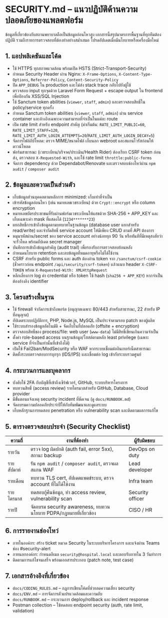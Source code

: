 ﻿# SECURITY.md – แนวปฏิบัติด้านความปลอดภัยของแพลตฟอร์ม

ข้อมูลที่เกี่ยวข้องกับสถานพยาบาลถือเป็นข้อมูลอ่อนไหวสูง เอกสารนี้สรุปมาตรการพื้นฐานที่ทุกทีมต้องปฏิบัติ รวมถึงรายการตรวจสอบที่ต้องทำอย่างสม่ำเสมอ โปรดอัปเดตเมื่อมีนโยบายหรือเครื่องมือใหม่

## 1. แอปพลิเคชันและโค้ด
- ใช้ HTTPS ทุกสภาพแวดล้อม พร้อมเปิด HSTS (Strict-Transport-Security)
- กำหนด Security Header ผ่าน Nginx: `X-Frame-Options`, `X-Content-Type-Options`, `Referrer-Policy`, `Content-Security-Policy`
- ปิด `APP_DEBUG` ใน production และไม่ส่ง stack trace กลับไปยังผู้ใช้
- ตรวจสอบ input ทุกจุดด้วย Laravel Form Request + escape output ใน frontend เพื่อป้องกัน XSS/SQL Injection
- ใช้ Sanctum token abilities (`viewer`, `staff`, `admin`) และตรวจสอบสิทธิ์ใน policy/service ทุกครั้ง
- กำหนด Sanctum token abilities (`viewer`, `staff`, `admin`) ผ่าน service container และอ้างอิงเฉพาะความสามารถที่จำเป็นในแต่ละ route
- เปิด rate limit สำหรับ endpoint สำคัญ (ค่าเริ่มต้น: `RATE_LIMIT_PUBLIC=60`, `RATE_LIMIT_STAFF=120`, `RATE_LIMIT_AUTH_LOGIN_ATTEMPTS=20`/`RATE_LIMIT_AUTH_LOGIN_DECAY=5`)
- จัดการไฟล์อัปโหลด: ตรวจ MIME/ขนาดไฟล์ เก็บนอก webroot และสแกนไวรัสก่อนให้ดาวน์โหลด
- ฟอร์มสาธารณะ (เวชระเบียน/บริจาค/ประเมิน/Health Rider) ต้องเรียก CSRF token ก่อนส่ง, ตรวจสอบ `X-Requested-With`, และใช้ rate limit `throttle:public-forms`
- จัดการ dependency ด้วย Dependabot/Renovate และตรวจสอบช่องโหว่ผ่าน `npm audit` / `composer audit`

## 2. ข้อมูลและความเป็นส่วนตัว
- เก็บข้อมูลส่วนบุคคลตามหลักการ minimized: เก็บเท่าที่จำเป็น
- เข้ารหัสข้อมูลอ่อนไหว (เช่น หมายเลขเวชระเบียน) ด้วย `Crypt::encrypt` หรือ column encryption
- หมายเลขบัตรประชาชนที่รับผ่านฟอร์มเวชระเบียนให้แฮชด้วย SHA-256 + APP_KEY และเก็บเฉพาะค่า mask ที่แสดงได้ (`1234*******23`)
- แยกสิทธิ์การเข้าถึงข้อมูลตามบทบาทในฐานข้อมูล (database user แยกสำหรับ read/write) และจำกัดสิทธิ์ service account ให้มีเพียง CRUD ตามที่ API ต้องการ
- หมุนรหัสผ่าน/secret ของ service account อย่างน้อยทุก 90 วัน หรือทันทีที่มีเหตุสงสัยว่าจะรั่วไหล พร้อมอัปเดต secret manager
- บันทึกการเข้าถึงข้อมูลสำคัญ (audit trail) เพื่อรองรับการตรวจสอบย้อนหลัง
- กำหนดนโยบาย retention และลบข้อมูลที่หมดอายุหรือไม่ได้ใช้งาน
- CSRF สำหรับ public forms และ auth ต้องอ่าน token จาก `/sanctum/csrf-cookie` (ชั่วคราวก่อน endpoint `/api/security/csrf-token`) แล้วแนบ header `X-CSRF-TOKEN` พร้อม `X-Requested-With: XMLHttpRequest`
- หลีกเลี่ยงการ log ค่า credential หรือ token ใช้ hash (`sha256 + APP_KEY`) หากจำเป็นต้องอ้างอิง identifier

## 3. โครงสร้างพื้นฐาน
- ใช้ firewall จำกัดการเข้าถึงพอร์ต (อนุญาตเฉพาะ 80/443 สำหรับสาธารณะ, 22 สำหรับ IP ที่อนุญาต)
- อัปเดตระบบปฏิบัติการ, PHP, Node.js, MySQL เป็นประจำตามรอบ patch ของผู้ผลิต
- ใช้ระบบสำรองข้อมูลอัตโนมัติ + จัดเก็บในที่ปลอดภัย (offsite + encryption)
- ตรวจสอบสิทธิ์ของ process/file: web user (`www-data`) ไม่มีสิทธิ์เขียนเกินความจำเป็น
- ตั้งค่า role-based access บนฐานข้อมูล/โฮสต์ตามหลัก least privilege (เฉพาะ service ที่จำเป็นเท่านั้นที่เข้าถึงได้)
- เปิดใช้ Fail2ban/ModSecurity หรือ WAF หากระบบเชื่อมต่ออินเทอร์เน็ตสาธารณะ
- ติดตั้งระบบตรวจสอบการบุกรุก (IDS/IPS) และเชื่อมต่อ log เข้ากับระบบรวมศูนย์

## 4. กระบวนการและบุคลากร
- บังคับใช้ 2FA กับบัญชีที่เข้าถึงเซิร์ฟเวอร์, GitHub, ระบบบริหารโครงการ
- ทบทวนสิทธิ์ (access review) รายไตรมาสสำหรับ GitHub, Database, Cloud provider
- มีขั้นตอนแจ้งเหตุ security incident ที่ชัดเจน (ดู `docs/RUNBOOK.md`)
- จัดอบรมความปลอดภัยประจำปีให้กับทีมพัฒนาและดูแลระบบ
- เก็บหลักฐานการทดสอบ penetration หรือ vulnerability scan และติดตามผลการแก้ไข

## 5. ตารางตรวจสอบประจำ (Security Checklist)
| ความถี่ | งานที่ต้องทำ | ผู้รับผิดชอบ |
| --- | --- | --- |
| รายวัน | ตรวจ log ผิดปกติ (auth fail, error 5xx), สถานะ backup | DevOps on duty |
| รายสัปดาห์ | รัน `npm audit` / `composer audit`, ตรวจผลสแกน WAF | Lead developer |
| รายเดือน | ทบทวน TLS cert, อัปเดตแพตช์ระบบ, ตรวจ account ที่ไม่ได้ใช้งาน | Infra team |
| รายไตรมาส | ทดสอบกู้คืนข้อมูล, ทำ access review, vulnerability scan | Security officer |
| รายปี | จัดอบรม security awareness, ทบทวนนโยบาย PDPA/กฎหมายที่เกี่ยวข้อง | CISO / HR |

## 6. การรายงานช่องโหว่
- ภายในองค์กร: สร้าง ticket หมวด Security ในระบบบริหารโครงการ และแจ้งผ่าน Teams ช่อง #security-alert
- ภายนอกองค์กร: กำหนดอีเมล `security@hospital.local` และตอบรับภายใน 3 วันทำการ
- ติดตามการแก้ไขจนเสร็จ พร้อมเอกสารประกอบ (patch note, test case)

## 7. เอกสารอ้างอิงที่เกี่ยวข้อง
- `docs/CODING_RULES.md` – กฎการเขียนโค้ดที่ช่วยลดความเสี่ยง security
- `docs/ENV.md` – การจัดการตัวแปรแวดล้อมและความลับ
- `docs/RUNBOOK.md` – กระบวนการ deploy/rollback และ incident response
- Postman collection – ใช้ทดสอบ endpoint security (auth, rate limit, validation)
